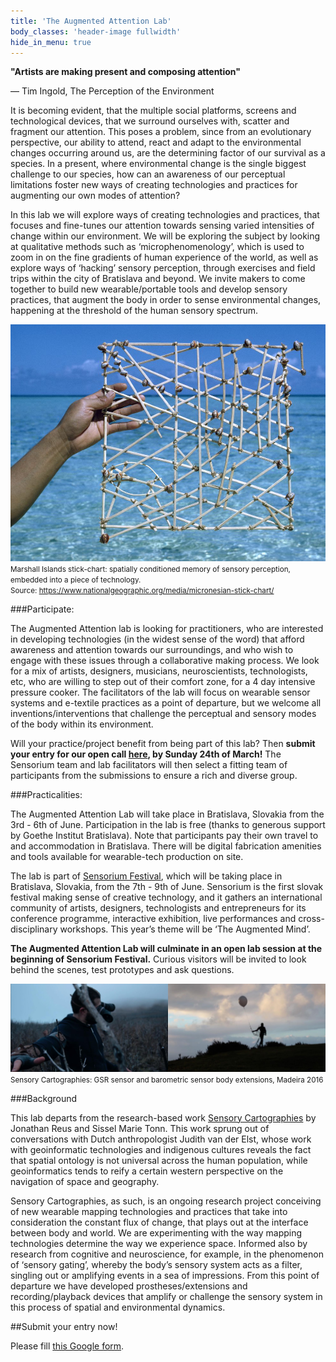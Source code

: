 ```yaml
---
title: 'The Augmented Attention Lab'
body_classes: 'header-image fullwidth'
hide_in_menu: true
---
```


<div class="f3 f2-ns">
<strong>&quot;Artists are making present and composing attention&quot;</strong>
</div>

— Tim Ingold, The Perception of the Environment


It is becoming evident, that the multiple social platforms, screens and technological devices, that we surround ourselves with, scatter and fragment our attention. This poses a problem, since from an evolutionary perspective, our ability to attend, react and adapt to the environmental changes occurring around us, are the determining factor of our survival as a species. In a present, where environmental change is the single biggest challenge to our species, how can an awareness of our perceptual limitations foster new ways of creating technologies and practices for augmenting our own modes of attention? 

In this lab we will explore ways of creating technologies and practices, that focuses and fine-tunes our attention towards sensing varied intensities of change within our environment. We will be exploring the subject by looking at qualitative methods such as ‘microphenomenology’, which is used to zoom in on the fine gradients of human experience of the world, as well as explore ways of ‘hacking’ sensory perception, through exercises and field trips within the city of Bratislava and beyond. We invite makers to come together to build new wearable/portable tools and develop sensory practices, that augment the body in order to sense environmental changes, happening at the threshold of the human sensory spectrum. 

![](25757.jpg)
<small>Marshall Islands stick-chart: spatially conditioned memory of sensory perception, embedded into a piece of technology.</small><br>
<small>Source: https://www.nationalgeographic.org/media/micronesian-stick-chart/</small>

###Participate: 

The Augmented Attention lab is looking for practitioners, who are interested in developing technologies (in the widest sense of the word) that afford awareness and attention towards our surroundings, and who wish to engage with these issues through a collaborative making process. We look for a mix of artists, designers, musicians, neuroscientists, technologists, etc, who are willing to step out of their comfort zone, for a 4 day intensive pressure cooker. The facilitators of the lab will focus on wearable sensor systems and e-textile practices as a point of departure, but we welcome all inventions/interventions that challenge the perceptual and sensory modes of the body within its environment.

Will your practice/project benefit from being part of this lab? Then **submit your entry for our open call [here](https://docs.google.com/forms/d/e/1FAIpQLScEiiC_677_-uug3VphF7YVjVwXmc_4o28FdIBzf7_hnTsmZQ/viewform), by Sunday 24th of March!** The Sensorium team and lab facilitators will then select a fitting team of participants from the submissions to ensure a rich and diverse group. 

###Practicalities: 

The Augmented Attention Lab will take place in Bratislava, Slovakia from the 3rd - 6th of June. Participation in the lab is free (thanks to generous support by Goethe Institut Bratislava). Note that participants pay their own travel to and accommodation in Bratislava. There will be digital fabrication amenities and tools available for wearable-tech production on site.

The lab is part of [Sensorium Festival](https://sensorium.is), which will be taking place in Bratislava, Slovakia, from the 7th - 9th of June. Sensorium is the first slovak festival making sense of creative technology, and it gathers an international community of artists, designers, technologists and entrepreneurs for its conference programme, interactive exhibition, live performances and cross-disciplinary workshops. This year’s theme will be ‘The Augmented Mind’. 

**The Augmented Attention Lab will culminate in an open lab session at the beginning of Sensorium Festival.** Curious visitors will be invited to look behind the scenes, test prototypes and ask questions.

![](image2.jpg)
<small>Sensory Cartographies: GSR sensor and barometric sensor body extensions, Madeira 2016</small>

###Background

This lab departs from the research-based work [Sensory Cartographies](http://jonathanreus.com/portfolio/a-sensory-cartography-of-madeira/) by Jonathan Reus and Sissel Marie Tonn. This work sprung out of conversations with Dutch anthropologist Judith van der Elst, whose work with geoinformatic technologies and indigenous cultures reveals the fact that spatial ontology is not universal across the human population, while geoinformatics tends to reify a certain western perspective on the navigation of space and geography. 

Sensory Cartographies, as such, is an ongoing research project conceiving of new wearable mapping technologies and practices that take into consideration the constant flux of change, that plays out at the interface between body and world. We are experimenting with the way mapping technologies determine the way we experience space. Informed also by research from cognitive and neuroscience, for example, in the phenomenon of ‘sensory gating’, whereby the body’s sensory system acts as a filter, singling out or amplifying events in a sea of impressions. From this point of departure we have developed prostheses/extensions and recording/playback devices that amplify or challenge the sensory system in this process of spatial and environmental dynamics. 

##Submit your entry now!

Please fill [this Google form](https://docs.google.com/forms/d/e/1FAIpQLScEiiC_677_-uug3VphF7YVjVwXmc_4o28FdIBzf7_hnTsmZQ/viewform).

